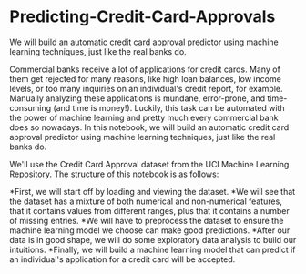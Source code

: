 # Predicting-Credit-Card-Approvals
We will build an automatic credit card approval predictor using machine learning techniques, just like the real banks do.

Commercial banks receive a lot of applications for credit cards. Many of them get rejected for many reasons, like high loan balances, low income levels, or too many inquiries on an individual's credit report, for example. Manually analyzing these applications is mundane, error-prone, and time-consuming (and time is money!). Luckily, this task can be automated with the power of machine learning and pretty much every commercial bank does so nowadays. In this notebook, we will build an automatic credit card approval predictor using machine learning techniques, just like the real banks do.

We'll use the Credit Card Approval dataset from the UCI Machine Learning Repository. The structure of this notebook is as follows:

*First, we will start off by loading and viewing the dataset.
*We will see that the dataset has a mixture of both numerical and non-numerical features, that it contains values from different ranges, plus that it contains a number of missing entries.
*We will have to preprocess the dataset to ensure the machine learning model we choose can make good predictions.
*After our data is in good shape, we will do some exploratory data analysis to build our intuitions.
*Finally, we will build a machine learning model that can predict if an individual's application for a credit card will be accepted.
